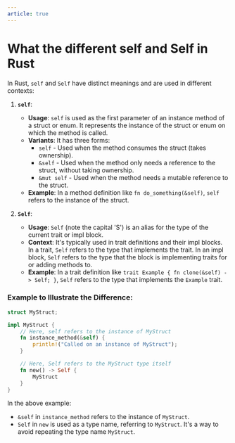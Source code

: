 ```yaml
---
article: true
---
```


# What the different self and Self in Rust

In Rust, `self` and `Self` have distinct meanings and are used in different contexts:

1. **`self`**: 
    - **Usage**: `self` is used as the first parameter of an instance method of a struct or enum. It represents the instance of the struct or enum on which the method is called. 
    - **Variants**: It has three forms:
        - `self` - Used when the method consumes the struct (takes ownership).
        - `&self` - Used when the method only needs a reference to the struct, without taking ownership.
        - `&mut self` - Used when the method needs a mutable reference to the struct.
    - **Example**: In a method definition like `fn do_something(&self)`, `self` refers to the instance of the struct.

2. **`Self`**:
    - **Usage**: `Self` (note the capital 'S') is an alias for the type of the current trait or impl block.
    - **Context**: It's typically used in trait definitions and their impl blocks. In a trait, `Self` refers to the type that implements the trait. In an impl block, `Self` refers to the type that the block is implementing traits for or adding methods to.
    - **Example**: In a trait definition like `trait Example { fn clone(&self) -> Self; }`, `Self` refers to the type that implements the `Example` trait.

### Example to Illustrate the Difference:

```rust
struct MyStruct;

impl MyStruct {
    // Here, self refers to the instance of MyStruct
    fn instance_method(&self) {
        println!("Called on an instance of MyStruct");
    }

    // Here, Self refers to the MyStruct type itself
    fn new() -> Self {
        MyStruct
    }
}
```

In the above example:
- `&self` in `instance_method` refers to the instance of `MyStruct`.
- `Self` in `new` is used as a type name, referring to `MyStruct`. It's a way to avoid repeating the type name `MyStruct`.